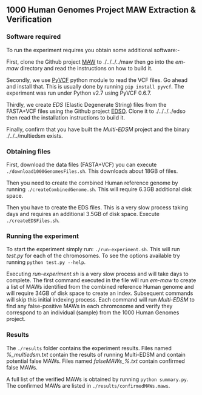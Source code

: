 ## 1000 Human Genomes Project MAW Extraction & Verification

### Software required

To run the experiment requires you obtain some additional software:-

First, clone the Github project [MAW](https://github.com/solonas13/maw) to
./../../../maw then go into the *em-maw* directory and read the instructions on
how to build it.

Secondly, we use [PyVCF](https://github.com/jamescasbon/PyVCF) python module to
read the VCF files. Go ahead and install that. This is usually done by running
`pip install pyvcf`. The experiment was run under Python v2.7 using PyVCF 0.6.7.

Thirdly, we create *EDS* (Elastic Degenerate String) files from the FASTA+VCF
files using the Github project [EDSO](https://github.com/webmasterar/edso).
Clone it to ./../../../edso then read the installation instructions to build it.

Finally, confirm that you have built the *Multi-EDSM* project and the binary
./../../multiedsm exists.

### Obtaining files

First, download the data files (FASTA+VCF) you can execute
`./download1000GenomesFiles.sh`. This downloads about 18GB of files.

Then you need to create the combined Human reference genome by running
`./createCombinedGenome.sh`. This will require 6.3GB additional disk space.

Then you have to create the EDS files. This is a very slow process taking days
and requires an additional 3.5GB of disk space. Execute `./createEDSFiles.sh`.

### Running the experiment

To start the experiment simply run: `./run-experiment.sh`. This will run *test.py*
for each of the chromosomes. To see the options available try running
`python test.py --help`.

Executing *run-experiment.sh* is a very slow process and will take days to complete.
The first command executed in the file will run *em-maw* to create a list of MAWs
identified from the combined reference Human genome and will require 34GB of disk
space to create an index. Subsequent commands will skip this initial indexing process.
Each command will run *Multi-EDSM* to find any false-positive MAWs in each
chromosome and verify they correspond to an individual (sample) from the 1000
Human Genomes project.

### Results

The `./results` folder contains the experiment results. Files named
*%_multiedsm.txt* contain the results of running Multi-EDSM and contain potential
false MAWs. Files named *falseMAWs_%.txt* contain confirmed false MAWs.

A full list of the verified MAWs is obtained by running `python summary.py`.
The confirmed MAWs are listed in `./results/confirmedMAWs.maws`.
